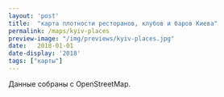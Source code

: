 ```yaml
---
layout: 'post'
title:  "карта плотности ресторанов, клубов и баров Киева"
permalink: /maps/kyiv-places
preview-image: "/img/previews/kyiv-places.jpg"
date:   2018-01-01
date-display: '2018'
tags: ["карты"] 
---
```


Данные собраны с OpenStreetMap.